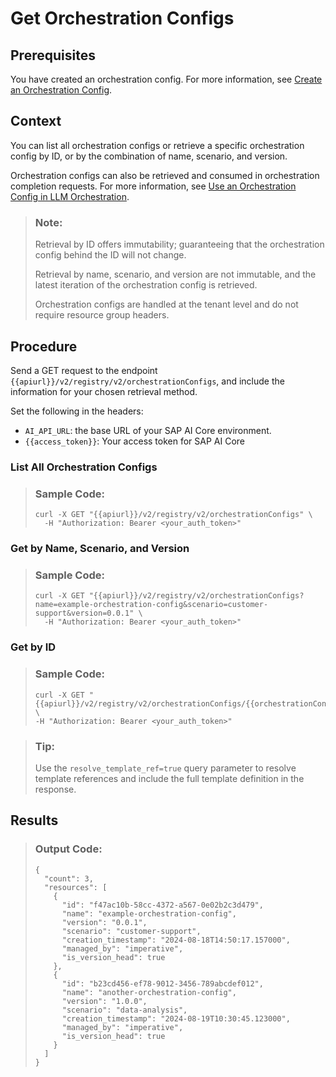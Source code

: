 <!-- loioe8310f5318564eb588edd6a481f3f78b -->

# Get Orchestration Configs



## Prerequisites

You have created an orchestration config. For more information, see [Create an Orchestration Config](create-an-orchestration-config-2f27317.md).



## Context

You can list all orchestration configs or retrieve a specific orchestration config by ID, or by the combination of name, scenario, and version.

Orchestration configs can also be retrieved and consumed in orchestration completion requests. For more information, see [Use an Orchestration Config in LLM Orchestration](use-an-orchestration-config-in-llm-orchestration-97e4cd2.md).

> ### Note:  
> Retrieval by ID offers immutability; guaranteeing that the orchestration config behind the ID will not change.
> 
> Retrieval by name, scenario, and version are not immutable, and the latest iteration of the orchestration config is retrieved.
> 
> Orchestration configs are handled at the tenant level and do not require resource group headers.



## Procedure

Send a GET request to the endpoint `{{apiurl}}/v2/registry/v2/orchestrationConfigs`, and include the information for your chosen retrieval method.

Set the following in the headers:

-   `AI_API_URL`: the base URL of your SAP AI Core environment.
-   `{{access_token}}`: Your access token for SAP AI Core



### List All Orchestration Configs

> ### Sample Code:  
> ```
> curl -X GET "{{apiurl}}/v2/registry/v2/orchestrationConfigs" \
>   -H "Authorization: Bearer <your_auth_token>"
> ```



### Get by Name, Scenario, and Version

> ### Sample Code:  
> ```
> curl -X GET "{{apiurl}}/v2/registry/v2/orchestrationConfigs?name=example-orchestration-config&scenario=customer-support&version=0.0.1" \
>   -H "Authorization: Bearer <your_auth_token>"
> ```



### Get by ID

> ### Sample Code:  
> ```
> curl -X GET "{{apiurl}}/v2/registry/v2/orchestrationConfigs/{{orchestrationConfigId}}" \
> -H "Authorization: Bearer <your_auth_token>"
> ```

> ### Tip:  
> Use the `resolve_template_ref=true` query parameter to resolve template references and include the full template definition in the response.



## Results

> ### Output Code:  
> ```
> {
>   "count": 3,
>   "resources": [
>     {
>       "id": "f47ac10b-58cc-4372-a567-0e02b2c3d479",
>       "name": "example-orchestration-config",
>       "version": "0.0.1",
>       "scenario": "customer-support",
>       "creation_timestamp": "2024-08-18T14:50:17.157000",
>       "managed_by": "imperative",
>       "is_version_head": true
>     },
>     {
>       "id": "b23cd456-ef78-9012-3456-789abcdef012",
>       "name": "another-orchestration-config",
>       "version": "1.0.0",
>       "scenario": "data-analysis",
>       "creation_timestamp": "2024-08-19T10:30:45.123000",
>       "managed_by": "imperative",
>       "is_version_head": true
>     }
>   ]
> }
> ```

